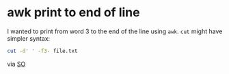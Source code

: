 # awk print to end of line

I wanted to print from word 3 to the end of the line using `awk`. `cut` might have simpler syntax:

```bash
cut -d' ' -f3- file.txt
```

via [SO](https://stackoverflow.com/a/17091579/59867)


